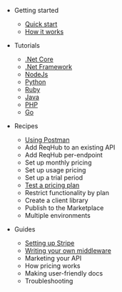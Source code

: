 - Getting started

  - [Quick start](getting-started/quickstart.md)
  - [How it works](getting-started/overview.md)

- Tutorials

  - [.Net Core](tutorials/netcore.md)
  - [.Net Framework](tutorials/netframework.md)
  - [NodeJs](tutorials/nodejs.md)
  - [Python](tutorials/python.md)
  - [Ruby](tutorials/ruby.md)
  - [Java](tutorials/java.md)
  - [PHP](tutorials/php.md)
  - [Go](tutorials/go.md)

- Recipes

  - [Using Postman](recipes/postman.md)
  - Add ReqHub to an existing API
  - Add ReqHub per-endpoint
  - Set up monthly pricing
  - Set up usage pricing
  - Set up a trial period
  - [Test a pricing plan](recipes/simulating-pricing-plans.md)
  - Restrict functionality by plan
  - Create a client library
  - Publish to the Marketplace
  - Multiple environments

- Guides

  - [Setting up Stripe](guides/setting-up-stripe.md)
  - [Writing your own middleware](guides/middleware.md)
  - Marketing your API
  - How pricing works
  - Making user-friendly docs
  - Troubleshooting

